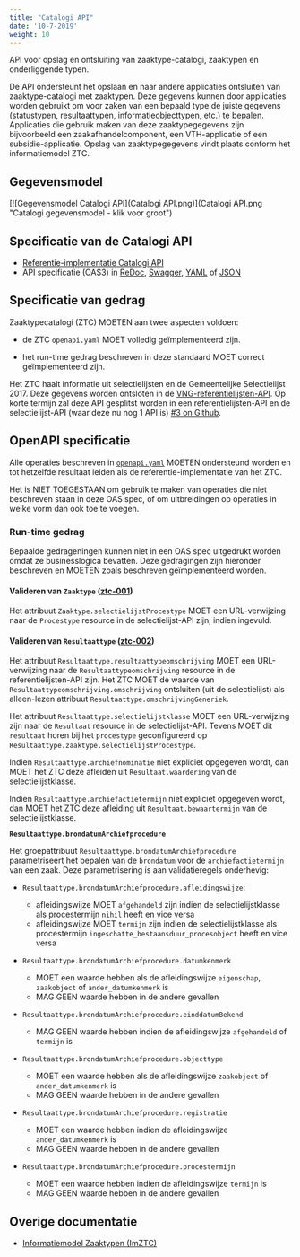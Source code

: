 ```yaml
---
title: "Catalogi API"
date: '10-7-2019'
weight: 10
---
```


API voor opslag en ontsluiting van zaaktype-catalogi, zaaktypen en onderliggende typen.

De API ondersteunt het opslaan en naar andere applicaties ontsluiten van zaaktype-catalogi met zaaktypen. Deze gegevens kunnen door applicaties worden gebruikt om voor zaken van een bepaald type de juiste gegevens (statustypen, resultaattypen, informatieobjecttypen, etc.) te bepalen. Applicaties die gebruik maken van deze zaaktypegegevens zijn bijvoorbeeld een zaakafhandelcomponent, een VTH-applicatie of een subsidie-applicatie. Opslag van zaaktypegegevens vindt plaats conform het informatiemodel ZTC.


## Gegevensmodel

[![Gegevensmodel Catalogi API](Catalogi API.png)](Catalogi API.png "Catalogi gegevensmodel - klik voor groot")


## Specificatie van de Catalogi API

* [Referentie-implementatie Catalogi API](https://catalogi-api.vng.cloud)
* API specificatie (OAS3) in
  [ReDoc](https://catalogi-api.vng.cloud/api/v1/schema/),
  [Swagger](https://petstore.swagger.io/?url=https://catalogi-api.vng.cloud/api/v1/schema/openapi.yaml),
  [YAML](https://catalogi-api.vng.cloud/api/v1/schema/openapi.yaml) of
  [JSON](https://catalogi-api.vng.cloud/api/v1/schema/openapi.json)


## Specificatie van gedrag

Zaaktypecatalogi (ZTC) MOETEN aan twee aspecten voldoen:

* de ZTC `openapi.yaml` MOET volledig geïmplementeerd zijn.

* het run-time gedrag beschreven in deze standaard MOET correct geïmplementeerd
  zijn.

Het ZTC haalt informatie uit selectielijsten en de Gemeentelijke Selectielijst
2017. Deze gegevens worden ontsloten in de
[VNG-referentielijsten-API](https://ref.tst.vng.cloud/referentielijsten/). Op
korte termijn zal deze API gesplitst worden in een referentielijsten-API en de
selectielijst-API (waar deze nu nog 1 API is)
[#3 on Github](https://github.com/VNG-Realisatie/VNG-referentielijsten/issues/3).


## OpenAPI specificatie

Alle operaties beschreven in [`openapi.yaml`](../../../api-specificatie/ztc/openapi.yaml)
MOETEN ondersteund worden en tot hetzelfde resultaat leiden als de
referentie-implementatie van het ZTC.

Het is NIET TOEGESTAAN om gebruik te maken van operaties die niet beschreven
staan in deze OAS spec, of om uitbreidingen op operaties in welke vorm dan ook
toe te voegen.

### Run-time gedrag

Bepaalde gedrageningen kunnen niet in een OAS spec uitgedrukt worden omdat ze
businesslogica bevatten. Deze gedragingen zijn hieronder beschreven en MOETEN
zoals beschreven geïmplementeerd worden.

#### **<a name="ztc-001">Valideren van `Zaaktype` ([ztc-001](#ztc-001))</a>**

Het attribuut `Zaaktype.selectielijstProcestype` MOET een URL-verwijzing naar
de `Procestype` resource in de selectielijst-API zijn, indien ingevuld.

#### **<a name="ztc-002">Valideren van `Resultaattype` ([ztc-002](#ztc-002))</a>**

Het attribuut `Resultaattype.resultaattypeomschrijving` MOET een URL-verwijzing
naar de `Resultaattypeomschrijving` resource in de referentielijsten-API zijn.
Het ZTC MOET de waarde van `Resultaattypeomschrijving.omschrijving` ontsluiten
(uit de selectielijst) als alleen-lezen attribuut
`Resultaattype.omschrijvingGeneriek`.

Het attribuut `Resultaattype.selectielijstklasse` MOET een URL-verwijzing zijn
naar de `Resultaat` resource in de selectielijst-API. Tevens MOET dit
`resultaat` horen bij het `procestype` geconfigureerd op
`Resultaattype.zaaktype.selectielijstProcestype`.

Indien `Resultaattype.archiefnominatie` niet expliciet opgegeven wordt, dan
MOET het ZTC deze afleiden uit `Resultaat.waardering` van de
selectielijstklasse.

Indien `Resultaattype.archiefactietermijn` niet expliciet opgegeven wordt, dan
MOET het ZTC deze afleiding uit `Resultaat.bewaartermijn` van de
selectielijstklasse.

**`Resultaattype.brondatumArchiefprocedure`**

Het groepattribuut `Resultaattype.brondatumArchiefprocedure` parametriseert
het bepalen van de `brondatum` voor de `archiefactietermijn` van een zaak. Deze
parametrisering is aan validatieregels onderhevig:

* `Resultaattype.brondatumArchiefprocedure.afleidingswijze`:
    * afleidingswijze MOET `afgehandeld` zijn indien de selectielijstklasse
      als procestermijn `nihil` heeft en vice versa
    * afleidingswijze MOET `termijn` zijn indien de selectielijstklasse
      als procestermijn `ingeschatte_bestaansduur_procesobject` heeft en vice
      versa

* `Resultaattype.brondatumArchiefprocedure.datumkenmerk`
    * MOET een waarde hebben als de afleidingswijze `eigenschap`, `zaakobject`
      of `ander_datumkenmerk` is
    * MAG GEEN waarde hebben in de andere gevallen

* `Resultaattype.brondatumArchiefprocedure.einddatumBekend`
    * MAG GEEN waarde hebben indien de afleidingswijze `afgehandeld` of
      `termijn` is

* `Resultaattype.brondatumArchiefprocedure.objecttype`
    * MOET een waarde hebben als de afleidingswijze `zaakobject`
      of `ander_datumkenmerk` is
    * MAG GEEN waarde hebben in de andere gevallen

* `Resultaattype.brondatumArchiefprocedure.registratie`
    * MOET een waarde hebben indien de afleidingswijze `ander_datumkenmerk` is
    * MAG GEEN waarde hebben in de andere gevallen

* `Resultaattype.brondatumArchiefprocedure.procestermijn`
    * MOET een waarde hebben indien de afleidingswijze `termijn` is
    * MAG GEEN waarde hebben in de andere gevallen


## Overige documentatie

* [Informatiemodel Zaaktypen (ImZTC)](https://www.gemmaonline.nl/index.php/Informatiemodel_Zaaktypen_(ImZTC))
